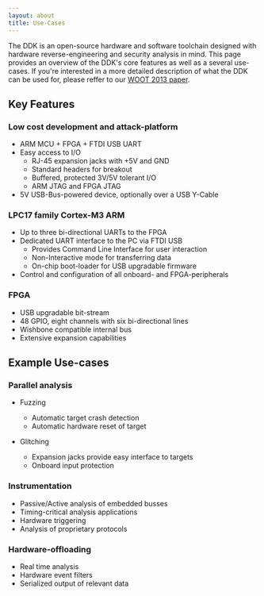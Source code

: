 ```yaml
---
layout: about
title: Use-Cases
---
```


The DDK is an open-source hardware and software toolchain designed with hardware reverse-engineering and security analysis in mind.
This page provides an overview of the DDK's core features as well as a several use-cases.
If you're interested in a more detailed description of what the DDK can be used for, please reffer to our [WOOT 2013 paper](http://www.sec.t-labs.tu-berlin.de/~nedos/woot2013.pdf).

## Key Features

### Low cost development and attack-platform
* ARM MCU + FPGA + FTDI USB UART
* Easy access to I/O
  - RJ-45 expansion jacks with +5V and GND
  - Standard headers for breakout
  - Buffered, protected 3V/5V tolerant I/O
  - ARM JTAG and FPGA JTAG
* 5V USB-Bus-powered device, optionally over a USB Y-Cable

### LPC17 family Cortex-M3 ARM

* Up to three bi-directional UARTs to the FPGA
* Dedicated UART interface to the PC via FTDI USB
  - Provides Command Line Interface for user interaction
  - Non-Interactive mode for transferring data
  - On-chip boot-loader for USB upgradable firmware
* Control and configuration of all onboard- and FPGA-peripherals

### FPGA

* USB upgradable bit-stream
* 48 GPIO, eight channels with six bi-directional lines
* Wishbone compatible internal bus
* Extensive expansion capabilities

## Example Use-cases

### Parallel analysis
* Fuzzing
  - Automatic target crash detection
  - Automatic hardware reset of target

* Glitching
  - Expansion jacks provide easy interface to targets
  - Onboard input protection
            
    
### Instrumentation
* Passive/Active analysis of embedded busses
* Timing-critical analysis applications
* Hardware triggering
* Analysis of proprietary protocols

### Hardware-offloading
* Real time analysis
* Hardware event filters
* Serialized output of relevant data
